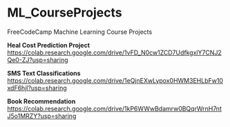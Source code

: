 # ML_CourseProjects
FreeCodeCamp Machine Learning Course Projects

<b>Heal Cost Prediction Project</b><br>
https://colab.research.google.com/drive/1vFD_N0cw1ZCD7UdfkgxlY7CNJ2Qe0-ZJ?usp=sharing

<b> SMS Text Classifications </b><br>
https://colab.research.google.com/drive/1eQjnEXwLypox0HWM3EHLbFw10xdF6hjl?usp=sharing

<b> Book Recommendation </b><br>
https://colab.research.google.com/drive/1kP6WWwBdamrw0BQqrWrnH7ntJ5o1MRZY?usp=sharing
